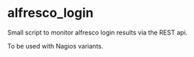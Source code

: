 # alfresco_login

Small script to monitor alfresco login results via the REST api.

To be used with Nagios variants.
